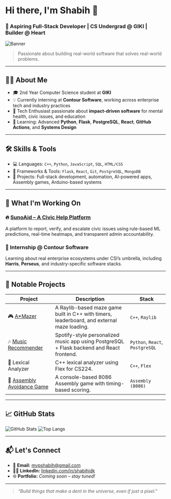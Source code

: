# Hi there, I'm Shabih 👋

### 🚀 Aspiring Full-Stack Developer | CS Undergrad @ GIKI | Builder @ Heart

![Banner](https://i.imgur.com/MBoqu1T.jpeg)

> Passionate about building real-world software that solves real-world problems.

---

## 👨‍💻 About Me

- 🎓 2nd Year Computer Science student at **GIKI**  
- 💡 Currently interning at **Contour Software**, working across enterprise tech and industry practices  
- 🔧 Tech Enthusiast passionate about **impact-driven software** for mental health, civic issues, and education  
- 🧠 Learning: Advanced **Python**, **Flask**, **PostgreSQL**, **React**, **GitHub Actions**, and **Systems Design**

---

## 🛠️ Skills & Tools

- 💻 Languages: `C++`, `Python`, `JavaScript`, `SQL`, `HTML/CSS`
- 🧰 Frameworks & Tools: `Flask`, `React`, `Git`, `PostgreSQL`, `MongoDB`
- 🧪 Projects: Full-stack development, automation, AI-powered apps, Assembly games, Arduino-based systems

---

## 🚧 What I'm Working On

### 🔥 [**SunoAid – A Civic Help Platform**](https://github.com/shabihidk/SunoAid)
A platform to report, verify, and escalate civic issues using rule-based ML predictions, real-time heatmaps, and transparent admin accountability.

### 💼 Internship @ Contour Software
Learning about real enterprise ecosystems under CSI’s umbrella, including **Harris**, **Perseus**, and industry-specific software stacks.

---

## 📂 Notable Projects

| Project | Description | Stack |
|--------|-------------|-------|
| 🎮 [A*Mazer](https://github.com/shabihidk/Music-Recommendation-System) | A Raylib-based maze game built in C++ with timers, leaderboard, and external maze loading. | `C++`, `Raylib` |
| 🎶 [Music Recommender](https://github.com/shabihidk/Music-Recommendation-System) | Spotify-style personalized music app using PostgreSQL + Flask backend and React frontend. | `Python`, `React`, `PostgreSQL` |
| 🧠 Lexical Analyzer | C++ lexical analyzer using Flex for CS224. | `C++`, `Flex` |
| 🧱 [Assembly Avoidance Game](https://github.com/shabihidk/Object-Avoidance-Game-in-Assembly-8086) | A console-based 8086 Assembly game with timing-based scoring. | `Assembly (8086)` |
---

## 📈 GitHub Stats

![GitHub Stats](https://github-readme-stats.vercel.app/api?username=shabihidk&show_icons=true&theme=radical)
![Top Langs](https://github-readme-stats.vercel.app/api/top-langs/?username=shabihidk&layout=compact&theme=radical)

---

## 📬 Let's Connect

- 📧 **Email:** [mvpshabih@gmail.com](mailto:mvpshabih@gmail.com)  
- 🧑‍💼 **LinkedIn:** [linkedin.com/in/shabihidk](https://linkedin.com/in/shabihidk)  
- 🌐 **Portfolio:** *Coming soon – stay tuned!*

---

> _“Build things that make a dent in the universe, even if just a pixel.”_

